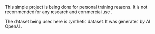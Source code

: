 This simple project is being done for personal training reasons. 
It is not recommended for any research and commercial use . 

The dataset being used here is synthetic dataset. It was generated by AI OpenAI . 
